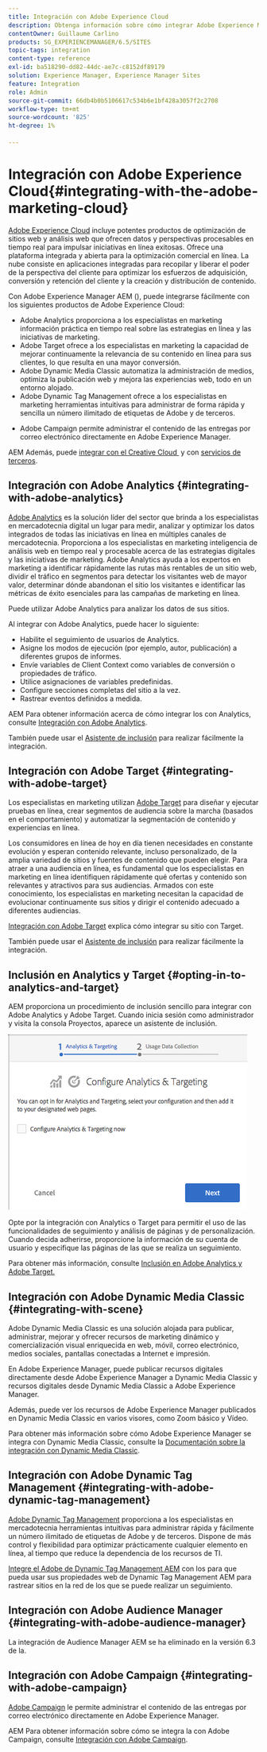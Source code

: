 ```yaml
---
title: Integración con Adobe Experience Cloud
description: Obtenga información sobre cómo integrar Adobe Experience Manager con Adobe Experience Cloud.
contentOwner: Guillaume Carlino
products: SG_EXPERIENCEMANAGER/6.5/SITES
topic-tags: integration
content-type: reference
exl-id: ba518290-dd82-44dc-ae7c-c8152df89179
solution: Experience Manager, Experience Manager Sites
feature: Integration
role: Admin
source-git-commit: 66db4b0b5106617c534b6e1bf428a3057f2c2708
workflow-type: tm+mt
source-wordcount: '825'
ht-degree: 1%

---
```


# Integración con Adobe Experience Cloud{#integrating-with-the-adobe-marketing-cloud}

[Adobe Experience Cloud](https://business.adobe.com/es/products/marketing-cloud/main.html) incluye potentes productos de optimización de sitios web y análisis web que ofrecen datos y perspectivas procesables en tiempo real para impulsar iniciativas en línea exitosas. Ofrece una plataforma integrada y abierta para la optimización comercial en línea. La nube consiste en aplicaciones integradas para recopilar y liberar el poder de la perspectiva del cliente para optimizar los esfuerzos de adquisición, conversión y retención del cliente y la creación y distribución de contenido.

Con Adobe Experience Manager AEM (), puede integrarse fácilmente con los siguientes productos de Adobe Experience Cloud:

* Adobe Analytics proporciona a los especialistas en marketing información práctica en tiempo real sobre las estrategias en línea y las iniciativas de marketing.
* Adobe Target ofrece a los especialistas en marketing la capacidad de mejorar continuamente la relevancia de su contenido en línea para sus clientes, lo que resulta en una mayor conversión.
* Adobe Dynamic Media Classic automatiza la administración de medios, optimiza la publicación web y mejora las experiencias web, todo en un entorno alojado.
* Adobe Dynamic Tag Management ofrece a los especialistas en marketing herramientas intuitivas para administrar de forma rápida y sencilla un número ilimitado de etiquetas de Adobe y de terceros.
<!-- Search&Promote is end of life as of September 1, 2022 * Adobe Search&Promote gives marketers the ability to control and optimize the search results on their sites. -->
* Adobe Campaign permite administrar el contenido de las entregas por correo electrónico directamente en Adobe Experience Manager.

AEM Además, puede [integrar con el Creative Cloud &#x200B;](/help/assets/aem-cc-integration-best-practices.md) y con [servicios de terceros](/help/sites-administering/third-party-services.md).

## Integración con Adobe Analytics {#integrating-with-adobe-analytics}

[Adobe Analytics](https://business.adobe.com/es/products/analytics/adobe-analytics.html) es la solución líder del sector que brinda a los especialistas en mercadotecnia digital un lugar para medir, analizar y optimizar los datos integrados de todas las iniciativas en línea en múltiples canales de mercadotecnia. Proporciona a los especialistas en marketing inteligencia de análisis web en tiempo real y procesable acerca de las estrategias digitales y las iniciativas de marketing. Adobe Analytics ayuda a los expertos en marketing a identificar rápidamente las rutas más rentables de un sitio web, dividir el tráfico en segmentos para detectar los visitantes web de mayor valor, determinar dónde abandonan el sitio los visitantes e identificar las métricas de éxito esenciales para las campañas de marketing en línea.

Puede utilizar Adobe Analytics para analizar los datos de sus sitios.

Al integrar con Adobe Analytics, puede hacer lo siguiente:

* Habilite el seguimiento de usuarios de Analytics.
* Asigne los modos de ejecución (por ejemplo, autor, publicación) a diferentes grupos de informes.
* Envíe variables de Client Context como variables de conversión o propiedades de tráfico.
* Utilice asignaciones de variables predefinidas.
* Configure secciones completas del sitio a la vez.
* Rastrear eventos definidos a medida.

AEM Para obtener información acerca de cómo integrar los con Analytics, consulte [Integración con Adobe Analytics](/help/sites-administering/adobeanalytics.md).

También puede usar el [Asistente de inclusión](/help/sites-administering/opt-in.md) para realizar fácilmente la integración.

## Integración con Adobe Target {#integrating-with-adobe-target}

Los especialistas en marketing utilizan [Adobe Target](https://business.adobe.com/es/products/target/adobe-target.html?lang=es) para diseñar y ejecutar pruebas en línea, crear segmentos de audiencia sobre la marcha (basados en el comportamiento) y automatizar la segmentación de contenido y experiencias en línea.

Los consumidores en línea de hoy en día tienen necesidades en constante evolución y esperan contenido relevante, incluso personalizado, de la amplia variedad de sitios y fuentes de contenido que pueden elegir. Para atraer a una audiencia en línea, es fundamental que los especialistas en marketing en línea identifiquen rápidamente qué ofertas y contenido son relevantes y atractivos para sus audiencias. Armados con este conocimiento, los especialistas en marketing necesitan la capacidad de evolucionar continuamente sus sitios y dirigir el contenido adecuado a diferentes audiencias.

[Integración con Adobe Target](/help/sites-administering/target.md) explica cómo integrar su sitio con Target.

También puede usar el [Asistente de inclusión](/help/sites-administering/opt-in.md) para realizar fácilmente la integración.

## Inclusión en Analytics y Target {#opting-in-to-analytics-and-target}

AEM proporciona un procedimiento de inclusión sencillo para integrar con Adobe Analytics y Adobe Target. Cuando inicia sesión como administrador y visita la consola Proyectos, aparece un asistente de inclusión.

![chlimage_1-107](assets/chlimage_1-107a.png)

Opte por la integración con Analytics o Target para permitir el uso de las funcionalidades de seguimiento y análisis de páginas y de personalización. Cuando decida adherirse, proporcione la información de su cuenta de usuario y especifique las páginas de las que se realiza un seguimiento.

Para obtener más información, consulte [Inclusión en Adobe Analytics y Adobe Target.](/help/sites-administering/opt-in.md)

## Integración con Adobe Dynamic Media Classic {#integrating-with-scene}

Adobe Dynamic Media Classic es una solución alojada para publicar, administrar, mejorar y ofrecer recursos de marketing dinámico y comercialización visual enriquecida en web, móvil, correo electrónico, medios sociales, pantallas conectadas a Internet e impresión.

En Adobe Experience Manager, puede publicar recursos digitales directamente desde Adobe Experience Manager a Dynamic Media Classic y recursos digitales desde Dynamic Media Classic a Adobe Experience Manager.

Además, puede ver los recursos de Adobe Experience Manager publicados en Dynamic Media Classic en varios visores, como Zoom básico y Vídeo.

Para obtener más información sobre cómo Adobe Experience Manager se integra con Dynamic Media Classic, consulte la [Documentación sobre la integración con Dynamic Media Classic](/help/sites-administering/scene7.md).

## Integración con Adobe Dynamic Tag Management {#integrating-with-adobe-dynamic-tag-management}

[Adobe Dynamic Tag Management](https://business.adobe.com/es/products/experience-platform/adobe-experience-platform.html) proporciona a los especialistas en mercadotecnia herramientas intuitivas para administrar rápida y fácilmente un número ilimitado de etiquetas de Adobe y de terceros. Dispone de más control y flexibilidad para optimizar prácticamente cualquier elemento en línea, al tiempo que reduce la dependencia de los recursos de TI.

[Integre el Adobe de Dynamic Tag Management AEM](/help/sites-administering/dtm.md) con los para que pueda usar sus propiedades web de Dynamic Tag Management AEM para rastrear sitios en la red de los que se puede realizar un seguimiento.

## Integración con Adobe Audience Manager {#integrating-with-adobe-audience-manager}

La integración de Audience Manager AEM se ha eliminado en la versión 6.3 de la.

<!-- Search&Promote is end of life as of September 1, 2022 ## Integrating with Search&Promote {#integrating-with-search-promote} -->

<!-- Search&Promote is end of life as of September 1, 2022 Adobe Search&Promote enables marketers to optimizehow visitors browse, find, compare, and select relevant products and content on web and mobile sites. Businesses can easily promote priority items based on business objectives and visitor intent, and automate merchandising and promotions activity via KPI-based triggers or metrics. -->

<!-- Search&Promote is end of life as of September 1, 2022 Adobe Search&Promote is a reliable and scalable hosted site search application, capable of scaling to millions of pages or products, for heavily visited online businesses ranging from retail to news sites. It offers unprecedented levels of marketer control and metrics-based relevance. -->

<!-- Search&Promote is end of life as of September 1, 2022 For information about integrating AEM and Search&Promote, see [Integrating with Adobe Search&Promote](/help/sites-administering/search-and-promote.md). -->

## Integración con Adobe Campaign {#integrating-with-adobe-campaign}

[Adobe Campaign](https://business.adobe.com/es/products/campaign/adobe-campaign.html) le permite administrar el contenido de las entregas por correo electrónico directamente en Adobe Experience Manager.

AEM Para obtener información sobre cómo se integra la con Adobe Campaign, consulte [Integración con Adobe Campaign](/help/sites-administering/campaignstandard.md).
